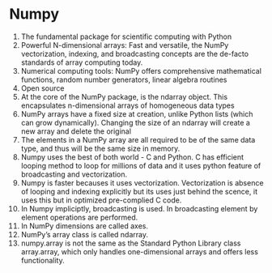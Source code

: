 # Numpy
1. The fundamental package for scientific computing with Python
2. Powerful N-dimensional arrays: Fast and versatile, the NumPy vectorization, indexing, and broadcasting concepts are the de-facto standards of array computing today.
3. Numerical computing tools: NumPy offers comprehensive mathematical functions, random number generators, linear algebra routines
4. Open source
5. At the core of the NumPy package, is the ndarray object. This encapsulates n-dimensional arrays of homogeneous data types
6. NumPy arrays have a fixed size at creation, unlike Python lists (which can grow dynamically). Changing the size of an ndarray will create a new array and delete the original
7. The elements in a NumPy array are all required to be of the same data type, and thus will be the same size in memory.
8. Numpy uses the best of both world - C and Python. C has efficient looping method to loop for millions of data and it uses python feature of broadcasting and vectorization.
9. Numpy is faster becauses it uses vectorization. Vectorization is absence of looping and indexing explicitly but its uses just behind the scence, it uses this but in optimized pre-complied C code.
10. In Numpy impliciptly, broadcasting is used. In broadcasting element by element operations are performed.
11. In NumPy dimensions are called axes.
12. NumPy’s array class is called ndarray.
13. numpy.array is not the same as the Standard Python Library class array.array, which only handles one-dimensional arrays and offers less functionality.
